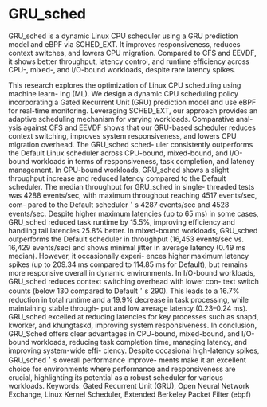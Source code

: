 # GRU_sched
GRU_sched is a dynamic Linux CPU scheduler using a GRU prediction model and eBPF via SCHED_EXT. It improves responsiveness, reduces context switches, and lowers CPU migration. Compared to CFS and EEVDF, it shows better throughput, latency control, and runtime efficiency across CPU-, mixed-, and I/O-bound workloads, despite rare latency spikes.


This research explores the optimization of Linux CPU scheduling using machine learn-
ing (ML). We design a dynamic CPU scheduling policy incorporating a Gated Recurrent Unit
(GRU) prediction model and use eBPF for real-time monitoring. Leveraging SCHED_EXT, our
approach provides an adaptive scheduling mechanism for varying workloads. Comparative anal-
ysis against CFS and EEVDF shows that our GRU-based scheduler reduces context switching,
improves system responsiveness, and lowers CPU migration overhead. The GRU_sched sched-
uler consistently outperforms the Default Linux scheduler across CPU-bound, mixed-bound, and
I/O-bound workloads in terms of responsiveness, task completion, and latency management.
In CPU-bound workloads, GRU_sched shows a slight throughput increase and reduced
latency compared to the Default scheduler. The median throughput for GRU_sched in single-
threaded tests was 4288 events/sec, with maximum throughput reaching 4517 events/sec, com-
pared to the Default scheduler＇s 4287 events/sec and 4528 events/sec. Despite higher maximum
latencies (up to 65 ms) in some cases, GRU_sched reduced task runtime by 15.5%, improving
efficiency and handling tail latencies 25.8% better. In mixed-bound workloads, GRU_sched
outperforms the Default scheduler in throughput (16,453 events/sec vs. 16,429 events/sec) and
shows minimal jitter in average latency (0.49 ms median). However, it occasionally experi-
ences higher maximum latency spikes (up to 209.34 ms compared to 114.85 ms for Default),
but remains more responsive overall in dynamic environments.
In I/O-bound workloads, GRU_sched reduces context switching overhead with lower con-
text switch counts (below 130 compared to Default＇s 290). This leads to a 16.7% reduction
in total runtime and a 19.9% decrease in task processing, while maintaining stable through-
put and low average latency (0.23–0.24 ms). GRU_sched excelled at reducing latencies for
key processes such as snapd, kworker, and khungtaskd, improving system responsiveness. In
conclusion, GRU_Sched offers clear advantages in CPU-bound, mixed-bound, and I/O-bound
workloads, reducing task completion time, managing latency, and improving system-wide effi-
ciency. Despite occasional high-latency spikes, GRU_sched＇s overall performance improve-
ments make it an excellent choice for environments where performance and responsiveness are
crucial, highlighting its potential as a robust scheduler for various workloads.
Keywords: Gated Recurrent Unit (GRU), Open Neural Network Exchange, Linux Kernel
Scheduler, Extended Berkeley Packet Filter (ebpf)
